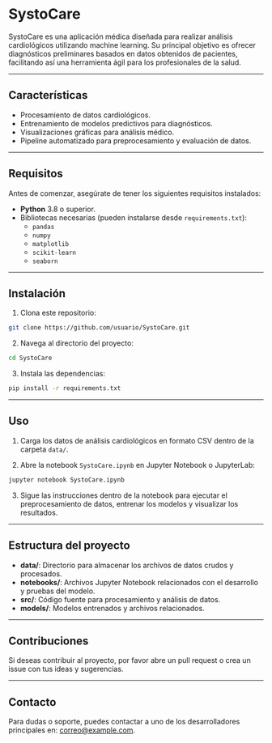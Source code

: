 # SystoCare

SystoCare es una aplicación médica diseñada para realizar análisis cardiológicos utilizando machine learning. Su principal objetivo es ofrecer diagnósticos preliminares basados en datos obtenidos de pacientes, facilitando así una herramienta ágil para los profesionales de la salud.

---

## Características

- Procesamiento de datos cardiológicos.
- Entrenamiento de modelos predictivos para diagnósticos.
- Visualizaciones gráficas para análisis médico.
- Pipeline automatizado para preprocesamiento y evaluación de datos.

---

## Requisitos

Antes de comenzar, asegúrate de tener los siguientes requisitos instalados:

- **Python** 3.8 o superior.
- Bibliotecas necesarias (pueden instalarse desde `requirements.txt`):
  - `pandas`
  - `numpy`
  - `matplotlib`
  - `scikit-learn`
  - `seaborn`

---

## Instalación

1. Clona este repositorio:

```bash
git clone https://github.com/usuario/SystoCare.git
```

2. Navega al directorio del proyecto:

```bash
cd SystoCare
```

3. Instala las dependencias:

```bash
pip install -r requirements.txt
```

---

## Uso

1. Carga los datos de análisis cardiológicos en formato CSV dentro de la carpeta `data/`.

2. Abre la notebook `SystoCare.ipynb` en Jupyter Notebook o JupyterLab:

```bash
jupyter notebook SystoCare.ipynb
```

3. Sigue las instrucciones dentro de la notebook para ejecutar el preprocesamiento de datos, entrenar los modelos y visualizar los resultados.

---

## Estructura del proyecto

- **data/**: Directorio para almacenar los archivos de datos crudos y procesados.
- **notebooks/**: Archivos Jupyter Notebook relacionados con el desarrollo y pruebas del modelo.
- **src/**: Código fuente para procesamiento y análisis de datos.
- **models/**: Modelos entrenados y archivos relacionados.

---

## Contribuciones

Si deseas contribuir al proyecto, por favor abre un pull request o crea un issue con tus ideas y sugerencias.

---

## Contacto

Para dudas o soporte, puedes contactar a uno de los desarrolladores principales en: [correo@example.com](mailto\:gurrea.fd@gmail.com).

